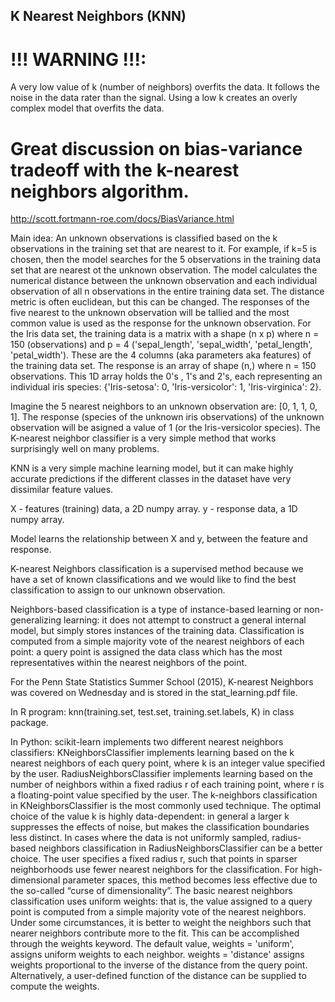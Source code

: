 K Nearest Neighbors (KNN)
-----------

# !!! WARNING !!!: 
A very low value of k (number of neighbors) overfits the data. It follows the noise in the data rater than the signal. Using a low k creates an overly complex model that overfits the data. 

# Great discussion on bias-variance tradeoff with the k-nearest neighbors algorithm.
http://scott.fortmann-roe.com/docs/BiasVariance.html



Main idea: An unknown observations is classified based on the k observations in the training set that are nearest to it. For example, if k=5 is chosen, then the model searches for the 5 observations in the training data set that are nearest ot the unknown observation. The model calculates the numerical distance between the unknown observation and each individual observation of all n observations in the entire training data set. The distance metric is often euclidean, but this can be changed. 
The responses of the five nearest to the unknown observation will be tallied and the most common value is used as the response for the unknown observation. For the Iris data set, the training data is a matrix with a shape (n x p) where n = 150 (observations) and p = 4 ('sepal_length', 'sepal_width', 'petal_length', 'petal_width'). These are the 4 columns (aka parameters aka features) of the training data set. The response is an array of shape (n,) where n = 150 observations. This 1D array holds the 0's , 1's and 2's, each representing an individual iris species: {'Iris-setosa': 0, 'Iris-versicolor': 1, 'Iris-virginica': 2}. 

Imagine the 5 nearest neighbors to an unknown observation are: [0, 1, 1, 0, 1].  The response (species of the unknown iris observations) of the unknown observation will be asigned a value of 1 (or the Iris-versicolor species). The K-nearest neighbor classifier is a very simple method that works surprisingly well on many problems. 

KNN is a very simple machine learning model, but it can make highly accurate predictions if the different classes in the dataset have very dissimilar feature values. 

X - features (training) data, a 2D numpy array. 
y - response data, a 1D numpy array. 

Model learns the relationship between X and y, between the feature and response. 






K-nearest Neighbors classification is a supervised method because we have a set of known classifications and we would like to find the best classification to assign to our unknown observation. 

Neighbors-based classification is a type of instance-based learning or non-generalizing learning: it does not attempt to construct a general internal model, but simply stores instances of the training data. Classification is computed from a simple majority vote of the nearest neighbors of each point: a query point is assigned the data class which has the most representatives within the nearest neighbors of the point. 



For the Penn State Statistics Summer School (2015), K-nearest Neighbors was covered on Wednesday and is stored in the stat_learning.pdf file. 





In R program:
knn(training.set, test.set, training.set.labels, K) in class package. 


In Python:
scikit-learn implements two different nearest neighbors classifiers: KNeighborsClassifier implements learning based on the k nearest neighbors of each query point, where k is an integer value specified by the user. RadiusNeighborsClassifier implements learning based on the number of neighbors within a fixed radius r of each training point, where r is a floating-point value specified by the user.
The k-neighbors classification in KNeighborsClassifier is the most commonly used technique. The optimal choice of the value k is highly data-dependent: in general a larger k suppresses the effects of noise, but makes the classification boundaries less distinct.
In cases where the data is not uniformly sampled, radius-based neighbors classification in RadiusNeighborsClassifier can be a better choice. The user specifies a fixed radius r, such that points in sparser neighborhoods use fewer nearest neighbors for the classification. For high-dimensional parameter spaces, this method becomes less effective due to the so-called “curse of dimensionality”.
The basic nearest neighbors classification uses uniform weights: that is, the value assigned to a query point is computed from a simple majority vote of the nearest neighbors. Under some circumstances, it is better to weight the neighbors such that nearer neighbors contribute more to the fit. This can be accomplished through the weights keyword. The default value, weights = 'uniform', assigns uniform weights to each neighbor. weights = 'distance' assigns weights proportional to the inverse of the distance from the query point. Alternatively, a user-defined function of the distance can be supplied to compute the weights.
